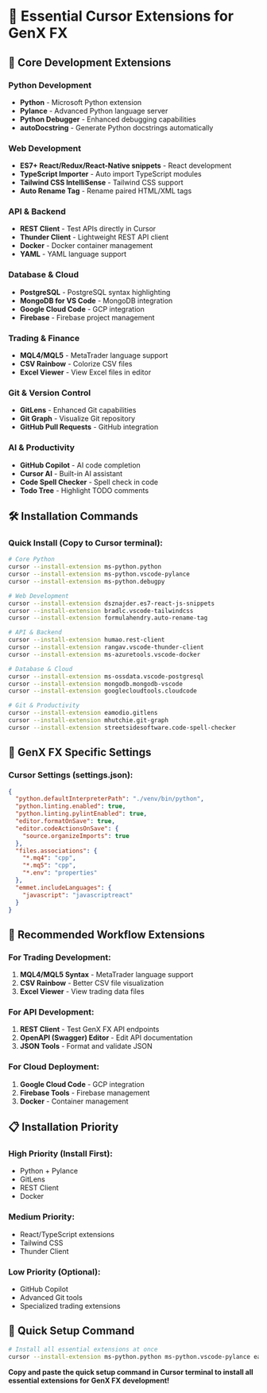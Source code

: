 # 🚀 Essential Cursor Extensions for GenX FX

## 🎯 Core Development Extensions

### **Python Development**
- **Python** - Microsoft Python extension
- **Pylance** - Advanced Python language server
- **Python Debugger** - Enhanced debugging capabilities
- **autoDocstring** - Generate Python docstrings automatically

### **Web Development**
- **ES7+ React/Redux/React-Native snippets** - React development
- **TypeScript Importer** - Auto import TypeScript modules
- **Tailwind CSS IntelliSense** - Tailwind CSS support
- **Auto Rename Tag** - Rename paired HTML/XML tags

### **API & Backend**
- **REST Client** - Test APIs directly in Cursor
- **Thunder Client** - Lightweight REST API client
- **Docker** - Docker container management
- **YAML** - YAML language support

### **Database & Cloud**
- **PostgreSQL** - PostgreSQL syntax highlighting
- **MongoDB for VS Code** - MongoDB integration
- **Google Cloud Code** - GCP integration
- **Firebase** - Firebase project management

### **Trading & Finance**
- **MQL4/MQL5** - MetaTrader language support
- **CSV Rainbow** - Colorize CSV files
- **Excel Viewer** - View Excel files in editor

### **Git & Version Control**
- **GitLens** - Enhanced Git capabilities
- **Git Graph** - Visualize Git repository
- **GitHub Pull Requests** - GitHub integration

### **AI & Productivity**
- **GitHub Copilot** - AI code completion
- **Cursor AI** - Built-in AI assistant
- **Code Spell Checker** - Spell check in code
- **Todo Tree** - Highlight TODO comments

## 🛠️ Installation Commands

### **Quick Install (Copy to Cursor terminal):**
```bash
# Core Python
cursor --install-extension ms-python.python
cursor --install-extension ms-python.vscode-pylance
cursor --install-extension ms-python.debugpy

# Web Development
cursor --install-extension dsznajder.es7-react-js-snippets
cursor --install-extension bradlc.vscode-tailwindcss
cursor --install-extension formulahendry.auto-rename-tag

# API & Backend
cursor --install-extension humao.rest-client
cursor --install-extension rangav.vscode-thunder-client
cursor --install-extension ms-azuretools.vscode-docker

# Database & Cloud
cursor --install-extension ms-ossdata.vscode-postgresql
cursor --install-extension mongodb.mongodb-vscode
cursor --install-extension googlecloudtools.cloudcode

# Git & Productivity
cursor --install-extension eamodio.gitlens
cursor --install-extension mhutchie.git-graph
cursor --install-extension streetsidesoftware.code-spell-checker
```

## 🎯 GenX FX Specific Settings

### **Cursor Settings (settings.json):**
```json
{
  "python.defaultInterpreterPath": "./venv/bin/python",
  "python.linting.enabled": true,
  "python.linting.pylintEnabled": true,
  "editor.formatOnSave": true,
  "editor.codeActionsOnSave": {
    "source.organizeImports": true
  },
  "files.associations": {
    "*.mq4": "cpp",
    "*.mq5": "cpp",
    "*.env": "properties"
  },
  "emmet.includeLanguages": {
    "javascript": "javascriptreact"
  }
}
```

## 🚀 Recommended Workflow Extensions

### **For Trading Development:**
1. **MQL4/MQL5 Syntax** - MetaTrader language support
2. **CSV Rainbow** - Better CSV file visualization
3. **Excel Viewer** - View trading data files

### **For API Development:**
1. **REST Client** - Test GenX FX API endpoints
2. **OpenAPI (Swagger) Editor** - Edit API documentation
3. **JSON Tools** - Format and validate JSON

### **For Cloud Deployment:**
1. **Google Cloud Code** - GCP integration
2. **Firebase Tools** - Firebase management
3. **Docker** - Container management

## 📋 Installation Priority

### **High Priority (Install First):**
- Python + Pylance
- GitLens
- REST Client
- Docker

### **Medium Priority:**
- React/TypeScript extensions
- Tailwind CSS
- Thunder Client

### **Low Priority (Optional):**
- GitHub Copilot
- Advanced Git tools
- Specialized trading extensions

## 🎯 Quick Setup Command

```bash
# Install all essential extensions at once
cursor --install-extension ms-python.python ms-python.vscode-pylance eamodio.gitlens humao.rest-client ms-azuretools.vscode-docker dsznajder.es7-react-js-snippets bradlc.vscode-tailwindcss
```

**Copy and paste the quick setup command in Cursor terminal to install all essential extensions for GenX FX development!**